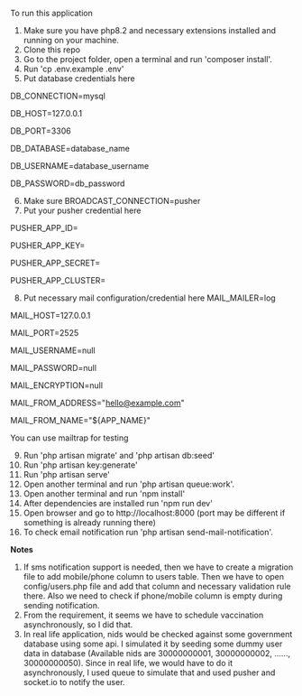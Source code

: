 To run this application

1) Make sure you have php8.2 and necessary extensions installed and running on your machine.
2) Clone this repo
3) Go to the project folder, open a terminal and run 'composer install'.
4) Run 'cp .env.example .env'
5) Put database credentials here

DB_CONNECTION=mysql

DB_HOST=127.0.0.1

DB_PORT=3306

DB_DATABASE=database_name

DB_USERNAME=database_username

DB_PASSWORD=db_password

6) Make sure BROADCAST_CONNECTION=pusher
7) Put your pusher credential here

PUSHER_APP_ID=

PUSHER_APP_KEY=

PUSHER_APP_SECRET=

PUSHER_APP_CLUSTER=

8) Put necessary mail configuration/credential here 
MAIL_MAILER=log

MAIL_HOST=127.0.0.1

MAIL_PORT=2525

MAIL_USERNAME=null

MAIL_PASSWORD=null

MAIL_ENCRYPTION=null

MAIL_FROM_ADDRESS="hello@example.com"

MAIL_FROM_NAME="${APP_NAME}"

You can use mailtrap for testing

9) Run 'php artisan migrate' and 'php artisan db:seed'
10) Run 'php artisan key:generate'
11) Run 'php artisan serve'
12) Open another terminal and run 'php artisan queue:work'.
12) Open another terminal and run 'npm install'
13) After dependencies are installed run 'npm run dev'
14) Open browser and go to http://localhost:8000 (port may be different if something is already running there)
15) To check email notification run 'php artisan send-mail-notification'.

**Notes**
1) If sms notification support is needed, then we have to create a migration file to add mobile/phone column to users table. Then we have to open config/users.php file and add that column and necessary validation rule there. Also we need to check if phone/mobile column is empty during sending notification.
2) From the requirement, it seems we have to schedule vaccination asynchronously, so I did that.
3) In real life application, nids would be checked against some government database using some api. I simulated it by seeding some dummy user data in database (Available nids are 30000000001, 30000000002, ......, 30000000050). Since in real life, we would have to do it asynchronously, I used queue to simulate that and used pusher and socket.io to notify the user.
